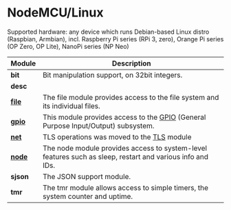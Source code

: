 # NodeMCU/Linux
Supported hardware: any device which runs Debian-based Linux distro (Raspbian, Armbian), incl. Raspberry Pi series (RPi 3, zero), Orange Pi series (OP Zero, OP Lite), NanoPi series (NP Neo)

| Module | Description |
| --- | --- |
| **bit** | Bit manipulation support, on 32bit integers. | 
| **desc** |  | 
| **[file](modules/file.md)** | The file module provides access to the file system and its individual files. | 
| **[gpio](modules/gpio.md)** | This module provides access to the [GPIO](https://en.wikipedia.org/wiki/General-purpose_input/output) (General Purpose Input/Output) subsystem. | 
| **[net](modules/net.md)** |  TLS operations was moved to the [TLS](tls.md) module  | 
| **[node](modules/node.md)** | The node module provides access to system-level features such as sleep, restart and various info and IDs. | 
| **sjson** | The JSON support module. | 
| **tmr** | The tmr module allows access to simple timers, the system counter and uptime. | 
